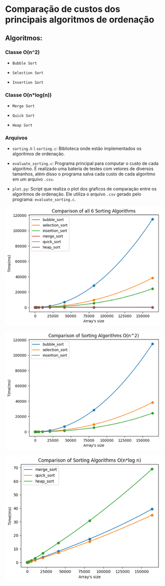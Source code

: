 # Comparação de custos dos principais algoritmos de ordenação

## Algoritmos:

### Classe O(n^2)

*	`Bubble Sort`
	
*	`Selection Sort`
	
*	`Insertion Sort`
	
### Classe O(n*log(n))
	
*	`Merge Sort`
	
*	`Quick Sort`
	
*	`Heap Sort`

### Arquivos

*	`sorting.h` \ `sorting.c`: Biblioteca onde estão implementados os algoritmos de ordenação.

*	`evaluate_sorting.c`: Programa principal para computar o custo de cada algoritmo. É realizado uma bateria de testes com vetores de diversos tamanhos, além disso o programa salva cada custo de cada algoritmo em um arquivo `.csv`.

*	`plot.py`: Script que realiza o plot dos gŕaficos de comparação entre os algoritmos de ordenação. Ele utiliza o arquivo `.csv` gerado pelo programa: `evaluate_sorting.c`.

![Comparison_all](https://github.com/allan-cedric/sorting-alg/blob/master/comparison_all_graphic.png)

![Comparison_n2](https://github.com/allan-cedric/sorting-alg/blob/master/comparison_n2_graphic.png)

![Comparison_nlogn](https://github.com/allan-cedric/sorting-alg/blob/master/comparison_nlogn_graphic.png)
